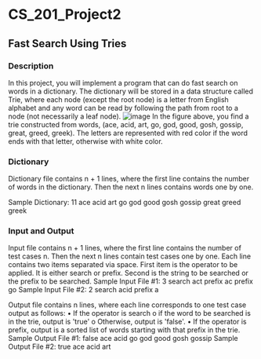 # CS_201_Project2
## Fast Search Using Tries
### Description
In this project, you will implement a program that can do fast search on words in a dictionary. The dictionary will be stored in a data structure called Trie, where each node (except the root node) is a letter from English alphabet and any word can be read by following the path from root to a node (not necessarily a leaf node).
![image](https://github.com/borasimsek/Fast_Search_Using_Tries/assets/97452363/8131b5df-0cdc-4f6b-9049-e2fd31a884d0)
In the figure above, you find a trie constructed from words, (ace, acid, art, go, god, good, gosh, gossip, great, greed, greek). The letters are represented with red color if the word ends with that letter, otherwise with white color.

### Dictionary
Dictionary file contains n + 1 lines, where the first line contains the number of words in the dictionary. Then the next n lines contains words one by one.

Sample Dictionary:
11
ace
acid
art
go
god
good
gosh
gossip
great
greed
greek 

### Input and Output
Input file contains n + 1 lines, where the first line contains the number of test cases n. Then the next n lines contain test cases one by one. Each line contains two items separated via space. First item is the operator to be applied. It is either search or prefix. Second is the string to be searched or the prefix to be searched.
Sample Input File #1:
3
search act
prefix ac
prefix go
Sample Input File #2:
2
search acid
prefix a

Output file contains n lines, where each line corresponds to one test case output as follows:
•	If the operator is search
o	if the word to be searched is in the trie, output is 'true' 
o	Otherwise, output is 'false'. 
•	If the operator is prefix, output is a sorted list of words starting with that prefix in the trie.
Sample Output File #1:
false
ace acid
go god good gosh gossip
Sample Output File #2:
true
ace acid art 


